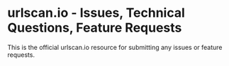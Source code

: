 # urlscan.io - Issues, Technical Questions, Feature Requests
This is the official urlscan.io resource for submitting any issues or feature requests.
